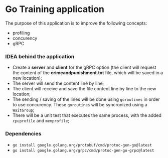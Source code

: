 # Go Training application

The purpose of this application is to improve the following concepts:
- profiling
- concurency
- gRPC

### IDEA behind the application
- Create a **server** and **client** for the gRPC option (the client will request the content of the **crimeandpunishment.txt** file, which will be saved in a new location);
- The server will send the content line by line;
- The client will receive and save the file content line by line to the new location;
- The sending / saving of the lines will be done using `goroutines` in order to use concurency. These `goroutines` will be syncronized using a `WaitGroup`;
- There will be a unit test that executes the same process, with the added `cpuprofile` and `memprofile`;

### Dependencies
* `go install google.golang.org/protobuf/cmd/protoc-gen-go@latest`
* `go install google.golang.org/grpc/cmd/protoc-gen-go-grpc@latest`
